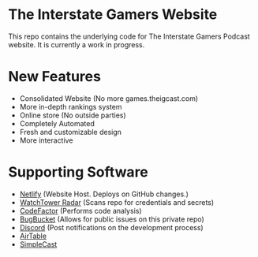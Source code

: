 # The Interstate Gamers Website  
This repo contains the underlying code for The Interstate Gamers Podcast website. It is currently a work in progress.

# New Features
- Consolidated Website (No more games.theigcast.com)
- More in-depth rankings system
- Online store (No outside parties)
- Completely Automated
- Fresh and customizable design
- More interactive

# Supporting Software
- [Netlify](https://www.netlify.com) (Website Host. Deploys on GitHub changes.)
- [WatchTower Radar](https://radar.watchtower.ai) (Scans repo for credentials and secrets)
- [CodeFactor](https://www.codefactor.io) (Performs code analysis)
- [BugBucket](https://bugbucket.io/issues/klewiscse/interstategamers) (Allows for public issues on this private repo)
- [Discord](https://discordapp.com/) (Post notifications on the development process)
- [AirTable](https://airtable.com/)
- [SimpleCast](https://simplecast.com)